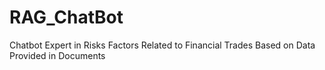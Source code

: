 # RAG_ChatBot
Chatbot Expert in Risks Factors Related to Financial Trades Based on Data Provided in Documents
